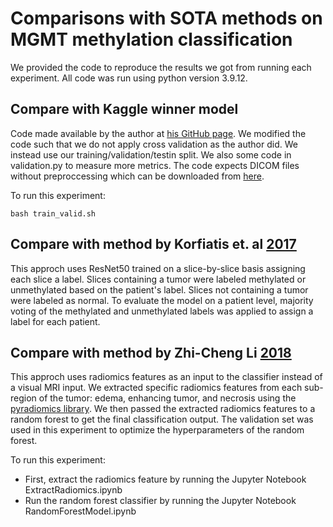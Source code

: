 # Comparisons with SOTA methods on MGMT methylation classification

We provided the code to reproduce the results we got from running each experiment. All code was run using python version 3.9.12. 

## Compare with Kaggle winner model 

Code made available by the author at [his GitHub page](https://github.com/FirasBaba/rsna-resnet10).
We modified the code such that we do not apply cross validation as the author did. We instead use our training/validation/testin split. We also some code in validation.py to measure more metrics. 
The code expects DICOM files without preproccessing which can be downloaded from [here](https://www.kaggle.com/competitions/rsna-miccai-brain-tumor-radiogenomic-classification/data).

To run this experiment:

```
bash train_valid.sh
```

## Compare with method by Korfiatis et. al [2017](https://link.springer.com/article/10.1007/s10278-017-0009-z)

This approch uses ResNet50 trained on a slice-by-slice basis assigning each slice a label. Slices containing a tumor were labeled methylated or unmethylated based on the patient's label. Slices not containing a tumor were labeled as normal. To evaluate the model on a patient level, majority voting of the methylated and unmethylated labels was applied to assign a label for each patient. 

## Compare with method by Zhi-Cheng Li [2018](https://link.springer.com/article/10.1007/s00330-017-5302-1)

This approch uses radiomics features as an input to the classifier instead of a visual MRI input. We extracted specific radiomics features from each sub-region of the tumor: edema, enhancing tumor, and necrosis using the [pyradiomics library](https://github.com/AIM-Harvard/pyradiomics). We then passed the extracted radiomics features to a random forest to get the final classification output. The validation set was used in this experiment to optimize the hyperparameters of the random forest.

To run this experiment:
- First, extract the radiomics feature by running the Jupyter Notebook ExtractRadiomics.ipynb
- Run the random forest classifier by running the Jupyter Notebook RandomForestModel.ipynb

